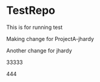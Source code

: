 # TestRepo
This is for running test

Making change for ProjectA-jhardy

Another change for jhardy


33333

444